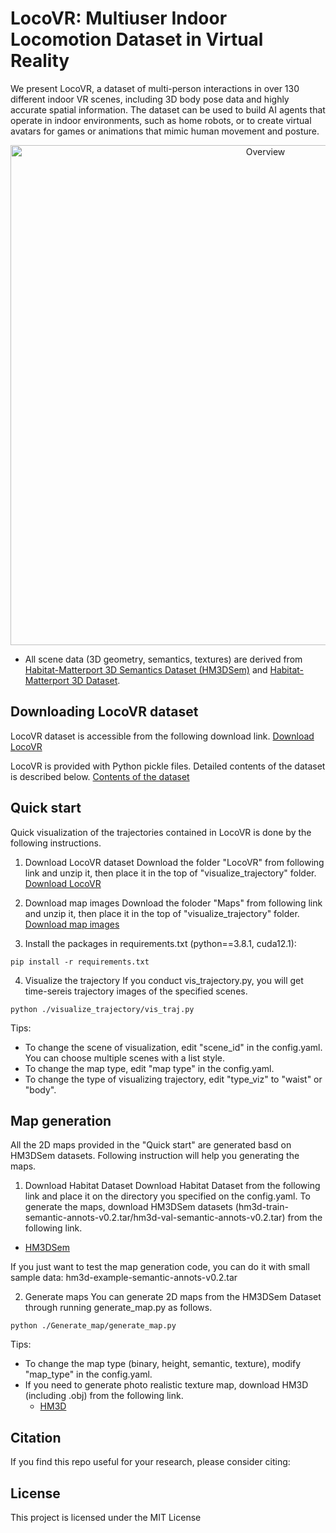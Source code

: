# LocoVR: Multiuser Indoor Locomotion Dataset in Virtual Reality

We present LocoVR, a dataset of multi-person interactions in over 130 different indoor VR scenes, including 3D body pose data and highly accurate spatial information. The dataset can be used to build AI agents that operate in indoor environments, such as home robots, or to create virtual avatars for games or animations that mimic human movement and posture. 

<center>
 <img src="./Overview.png" alt="Overview" width="800">
</center>

 - All scene data (3D geometry, semantics, textures) are derived from [Habitat-Matterport 3D Semantics Dataset (HM3DSem)](https://aihabitat.org/datasets/hm3d-semantics/) and [Habitat-Matterport 3D Dataset](https://aihabitat.org/datasets/hm3d/).

## Downloading LocoVR dataset
LocoVR dataset is accessible from the following download link. 
[Download LocoVR](https://drive.google.com/drive/folders/1gE9P3MSJ6dbgpAt4YbEjZn-8cr4jtdVY?usp=drive_link)


LocoVR is provided with Python pickle files. Detailed contents of the dataset is described below.
[Contents of the dataset](./dataset_contents/README.md)

## Quick start
Quick visualization of the trajectories contained in LocoVR is done by the following instructions.

1. Download LocoVR dataset
   Download the folder "LocoVR" from following link and unzip it, then place it in the top of "visualize_trajectory" folder.
   [Download LocoVR](https://drive.google.com/drive/folders/1gE9P3MSJ6dbgpAt4YbEjZn-8cr4jtdVY?usp=drive_link)

3. Download map images
   Download the foloder "Maps" from following link and unzip it, then place it in the top of "visualize_trajectory" folder.
   [Download map images](https://drive.google.com/drive/folders/1bUT8aHKJmPwvhUFINHDCNmgfyR1vT33G?usp=sharing)
     
4. Install the packages in requirements.txt (python==3.8.1, cuda12.1):
```
pip install -r requirements.txt
```
4. Visualize the trajectory
   If you conduct vis_trajectory.py, you will get time-sereis trajectory images of the specified scenes.
```
python ./visualize_trajectory/vis_traj.py
```
Tips: 
- To change the scene of visualization, edit "scene_id" in the config.yaml. You can choose multiple scenes with a list style.
- To change the map type, edit "map type" in the config.yaml.
- To change the type of visualizing trajectory, edit "type_viz" to "waist" or "body".

## Map generation
All the 2D maps provided in the "Quick start" are generated basd on HM3DSem datasets.
Following instruction will help you generating the maps.

1. Download Habitat Dataset
Download Habitat Dataset from the following link and place it on the directory you specified on the config.yaml.
To generate the maps, download HM3DSem datasets (hm3d-train-semantic-annots-v0.2.tar/hm3d-val-semantic-annots-v0.2.tar) from the following link.
- [HM3DSem](https://github.com/matterport/habitat-matterport-3dresearch/tree/main)

If you just want to test the map generation code, you can do it with small sample data: hm3d-example-semantic-annots-v0.2.tar

2. Generate maps
  You can generate 2D maps from the HM3DSem Dataset through running generate_map.py as follows.
```
python ./Generate_map/generate_map.py
```
Tips: 
- To change the map type (binary, height, semantic, texture), modify "map_type" in the config.yaml.
- If you need to generate photo realistic texture map, download HM3D (including .obj) from the following link.
  - [HM3D](https://matterport.com/partners/facebook)

## Citation
If you find this repo useful for your research, please consider citing:

## License
This project is licensed under the MIT License
